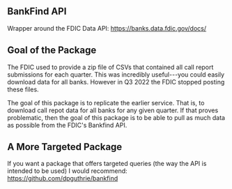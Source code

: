 ## BankFind API 

Wrapper around the FDIC Data API:  https://banks.data.fdic.gov/docs/

## Goal of the Package

The FDIC used to provide a zip file of CSVs that contained all call report submissions for each quarter.  This was incredibly useful---you could easily download data for all banks.  However in Q3 2022 the FDIC stopped posting these files. 

The goal of this package is to replicate the earlier service.  That is, to download call repot data for all banks for any given quarter.  If that proves problematic, then the goal of this package is to be able to pull as much data as possible from the FDIC's Bankfind API.  

##  A More Targeted Package

If you want a package that offers targeted queries (the way the API is intended to be used) I would recommend: https://github.com/dpguthrie/bankfind 
